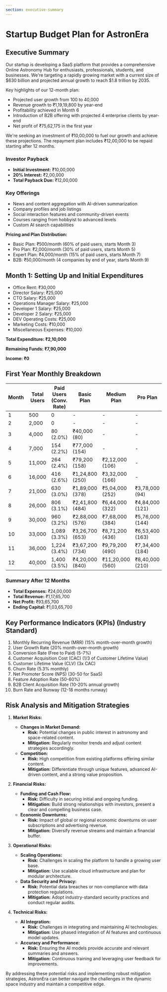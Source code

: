 ```yaml
---
section: executive-summary
---
```


# Startup Budget Plan for AstronEra

## Executive Summary

Our startup is developing a SaaS platform that provides a comprehensive Online Astronomy Hub for
enthusiasts, professionals, students, and businesses. We're targeting a rapidly growing market with
a current size of $630 billion and projected annual growth to reach $1.8 trillion by 2035.

Key highlights of our 12-month plan:

- Projected user growth from 100 to 40,000
- Revenue growth to ₹1,19,19,800 by year-end
- Profitability achieved in Month 6
- Introduction of B2B offering with projected 4 enterprise clients by year-end
- Net profit of ₹75,62,175 in the first year

We're seeking an investment of ₹10,00,000 to fuel our growth and achieve these projections. The
repayment plan includes ₹12,00,000 to be repaid starting after 12 months.

### Investor Payback

- **Initial Investment:** ₹10,00,000
- **20% Interest:** ₹2,00,000
- **Total Payback Due:** ₹12,00,000

### Key Offerings

- News and content aggregation with AI-driven summarization
- Company profiles and job listings
- Social interaction features and community-driven events
- Courses ranging from hobbyist to advanced levels
- Custom AI search capabilities

**Pricing and Plan Distribution:**

- Basic Plan: ₹500/month (60% of paid users, starts Month 3)
- Pro Plan: ₹2,000/month (30% of paid users, starts Month 5)
- Expert Plan: ₹4,000/month (15% of paid users, starts Month 7)
- B2B: ₹50,000/month (4 companies by end of year, starts Month 9)

## Month 1: Setting Up and Initial Expenditures

- Office Rent: ₹30,000
- Director Salary: ₹25,000
- CTO Salary: ₹25,000
- Operations Manager Salary: ₹25,000
- Developer 1 Salary: ₹25,000
- Developer 2 Salary: ₹25,000
- DEV Operating Costs: ₹25,000
- Marketing Costs: ₹10,000
- Miscellaneous Expenses: ₹10,000

**Total Expenditure: ₹2,10,000**

**Remaining Funds: ₹7,90,000**

**Income: ₹0**

## First Year Monthly Breakdown

| Month | Total Users | Paid Users (Conv. Rate) | Basic Plan      | Medium Plan      | Pro Plan        | B2B Plan     | Ad Revenue | Total Revenue | Expenses  | Monthly Profit/Loss | Capital    |
| ----- | ----------- | ----------------------- | --------------- | ---------------- | --------------- | ------------ | ---------- | ------------- | --------- | ------------------- | ---------- |
| 1     | 500         | 0                       | -               | -                | -               | -            | ₹0         | ₹0            | ₹2,00,000 | -₹2,00,000          | ₹7,90,000  |
| 2     | 2,000       | 0                       | -               | -                | -               | -            | ₹10,000    | ₹10,000       | ₹2,00,000 | -₹1,90,000          | ₹6,10,000  |
| 3     | 4,000       | 80 (2.0%)               | ₹40,000 (80)    | -                | -               | -            | ₹20,000    | ₹60,000       | ₹2,00,000 | -₹1,40,000          | ₹4,70,000  |
| 4     | 7,000       | 154 (2.2%)              | ₹77,000 (154)   | -                | -               | -            | ₹35,000    | ₹1,12,000     | ₹3,20,000 | -₹2,08,000          | ₹2,62,000  |
| 5     | 11,000      | 264 (2.4%)              | ₹79,200 (158)   | ₹2,12,000 (106)  | -               | -            | ₹55,000    | ₹3,46,200     | ₹3,20,000 | ₹26,200             | ₹2,88,200  |
| 6     | 16,000      | 416 (2.6%)              | ₹1,24,800 (250) | ₹3,32,000 (166)  | -               | -            | ₹80,000    | ₹5,36,800     | ₹3,20,000 | ₹2,16,800           | ₹5,05,000  |
| 7     | 21,000      | 630 (3.0%)              | ₹1,89,000 (378) | ₹5,04,000 (252)  | ₹3,78,000 (94)  | -            | ₹1,05,000  | ₹11,76,000    | ₹3,20,000 | ₹8,56,000           | ₹13,61,000 |
| 8     | 26,000      | 806 (3.1%)              | ₹2,41,800 (484) | ₹6,44,000 (322)  | ₹4,84,000 (121) | -            | ₹1,30,000  | ₹14,99,800    | ₹3,20,000 | ₹11,79,800          | ₹25,40,800 |
| 9     | 30,000      | 960 (3.2%)              | ₹2,88,000 (576) | ₹7,68,000 (384)  | ₹5,76,000 (144) | ₹50,000 (1)  | ₹1,50,000  | ₹18,32,000    | ₹3,20,000 | ₹15,12,000          | ₹40,52,800 |
| 10    | 33,000      | 1,089 (3.3%)            | ₹3,26,700 (653) | ₹8,71,200 (436)  | ₹6,53,400 (163) | ₹100,000 (2) | ₹1,65,000  | ₹20,16,300    | ₹3,20,000 | ₹16,96,300          | ₹57,49,100 |
| 11    | 36,000      | 1,224 (3.4%)            | ₹3,67,200 (734) | ₹9,79,200 (490)  | ₹7,34,400 (184) | ₹150,000 (3) | ₹1,80,000  | ₹22,60,800    | ₹3,20,000 | ₹19,40,800          | ₹76,89,900 |
| 12    | 40,000      | 1,400 (3.5%)            | ₹4,20,000 (840) | ₹11,20,000 (560) | ₹8,40,000 (210) | ₹200,000 (4) | ₹2,00,000  | ₹26,00,000    | ₹3,20,000 | ₹22,80,000          | ₹99,69,900 |

### Summary After 12 Months

- **Total Expenses:** ₹24,00,000
- **Total Revenue:** ₹1,17,65,700
- **Net Profit:** ₹93,65,700
- **Ending Capital:** ₹1,03,65,700

## Key Performance Indicators (KPIs) (Industry Standard)

1. Monthly Recurring Revenue (MRR) (15% month-over-month growth)
2. User Growth Rate (20% month-over-month growth)
3. Conversion Rate (Free to Paid) (5-7%)
4. Customer Acquisition Cost (CAC) (1/3 of Customer Lifetime Value)
5. Customer Lifetime Value (CLV) (3x CAC)
6. Churn Rate (5.3% monthly)
7. Net Promoter Score (NPS) (30-50 for SaaS)
8. Feature Adoption Rate (50-60%)
9. B2B Client Acquisition Rate (10-20% annual growth)
10. Burn Rate and Runway (12-18 months runway)

## Risk Analysis and Mitigation Strategies

1. **Market Risks:**

   - **Changes in Market Demand:**
     - **Risk:** Potential changes in public interest in astronomy and space-related content.
     - **Mitigation:** Regularly monitor trends and adjust content strategies accordingly.
   - **Competition:**
     - **Risk:** High competition from existing platforms offering similar content.
     - **Mitigation:** Differentiate through unique features, advanced AI-driven content, and a
       strong value proposition.

2. **Financial Risks:**

   - **Funding and Cash Flow:**
     - **Risk:** Difficulty in securing initial and ongoing funding.
     - **Mitigation:** Build strong relationships with investors, present a clear and compelling
       business case.
   - **Economic Downturns:**
     - **Risk:** Impact of global or regional economic downturns on user subscriptions and
       advertising revenue.
     - **Mitigation:** Diversify revenue streams and maintain a financial buffer.

3. **Operational Risks:**

   - **Scaling Operations:**
     - **Risk:** Challenges in scaling the platform to handle a growing user base.
     - **Mitigation:** Use scalable cloud infrastructure and plan for modular architecture.
   - **Data Security and Privacy:**
     - **Risk:** Potential data breaches or non-compliance with data protection regulations.
     - **Mitigation:** Adopt industry-standard security practices and conduct regular audits.

4. **Technical Risks:**
   - **AI Integration:**
     - **Risk:** Challenges in integrating and maintaining AI technologies.
     - **Mitigation:** Use phased integration of AI features and continuous model updates.
   - **Accuracy and Performance:**
     - **Risk:** Ensuring the AI models provide accurate and relevant summaries and answers.
     - **Mitigation:** Continuous training and leveraging user feedback for improvements.

By addressing these potential risks and implementing robust mitigation strategies, AstronEra can
better navigate the challenges in the dynamic space industry and maintain a competitive edge.
